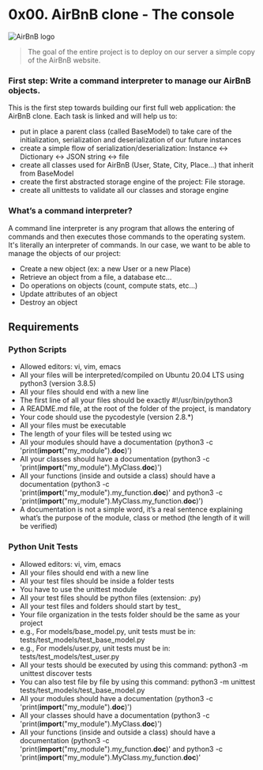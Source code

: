 # 0x00. AirBnB clone - The console

![AirBnB logo](http://latfusa.com/media/uploads/2020/12/10/airbnb-678x381.jpg)

> The goal of the entire project is to deploy on our server a simple copy of the AirBnB website.

### First step: Write a command interpreter to manage our AirBnB objects.

This is the first step towards building our first full web application: the AirBnB clone.
Each task is linked and will help us to:
- put in place a parent class (called BaseModel) to take care of the initialization, serialization and deserialization of our future instances
- create a simple flow of serialization/deserialization: Instance <-> Dictionary <-> JSON string <-> file
- create all classes used for AirBnB (User, State, City, Place…) that inherit from BaseModel
- create the first abstracted storage engine of the project: File storage.
- create all unittests to validate all our classes and storage engine

### What’s a command interpreter?

A command line interpreter is any program that allows the entering of commands and then executes those commands to the operating system. It's literally an interpreter of commands. In our case, we want to be able to manage the objects of our project:
- Create a new object (ex: a new User or a new Place)
- Retrieve an object from a file, a database etc…
- Do operations on objects (count, compute stats, etc…)
- Update attributes of an object
- Destroy an object

## Requirements

### Python Scripts

- Allowed editors: vi, vim, emacs
- All your files will be interpreted/compiled on Ubuntu 20.04 LTS using python3 (version 3.8.5)
- All your files should end with a new line
- The first line of all your files should be exactly #!/usr/bin/python3
- A README.md file, at the root of the folder of the project, is mandatory
- Your code should use the pycodestyle (version 2.8.*)
- All your files must be executable
- The length of your files will be tested using wc
- All your modules should have a documentation (python3 -c 'print(__import__("my\_module").__doc__)')
- All your classes should have a documentation (python3 -c 'print(__import__("my\_module").MyClass.__doc__)')
- All your functions (inside and outside a class) should have a documentation (python3 -c 'print(__import__("my\_module").my\_function.__doc__)' and python3 -c 'print(__import__("my\_module").MyClass.my\_function.__doc__)')
- A documentation is not a simple word, it’s a real sentence explaining what’s the purpose of the module, class or method (the length of it will be verified)

### Python Unit Tests

- Allowed editors: vi, vim, emacs
- All your files should end with a new line
- All your test files should be inside a folder tests
- You have to use the unittest module
- All your test files should be python files (extension: .py)
- All your test files and folders should start by test_
- Your file organization in the tests folder should be the same as your project
- e.g., For models/base_model.py, unit tests must be in: tests/test\_models/test\_base\_model.py
- e.g., For models/user.py, unit tests must be in: tests/test\_models/test\_user.py
- All your tests should be executed by using this command: python3 -m unittest discover tests
- You can also test file by file by using this command: python3 -m unittest tests/test\_models/test\_base\_model.py
- All your modules should have a documentation (python3 -c 'print(__import__("my\_module").__doc__)')
- All your classes should have a documentation (python3 -c 'print(__import__("my\_module").MyClass.__doc__)')
- All your functions (inside and outside a class) should have a documentation (python3 -c 'print(__import__("my\_module").my\_function.__doc__)' and python3 -c 'print(__import__("my\_module").MyClass.my\_function.__doc__)'
